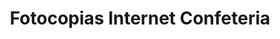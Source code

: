 ---
title: "Fotocopias Internet Confeteria"
url: /santiago/fotocopias-internet-confeteria/
shop: Lebensmittel
---